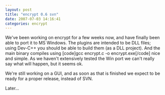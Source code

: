 ```yaml
---
layout: post
title: "encrypt 0.6 svn"
date: 2007-07-03 14:16:41
categories: encrypt
---
```

We've been working on encrypt for a few weeks now, and have finally been able to port it to MS Windows. The plugins are intended to be DLL files; using Dev-C++ you should be able to build them (as a DLL project). And the main binary compiles using [code]gcc encrypt.c -o encrypt.exe[/code] nice and simple. As we haven't extensively tested the Win port we can't really say what will happen, but it seems ok.

We're still working on a GUI, and as soon as that is finished we expect to be ready for a proper release, instead of SVN.

Later...
